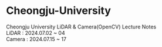 # Cheongju-University
Cheongju University LiDAR & Camera(OpenCV) Lecture Notes<br>
  LiDAR  : 2024.07.02 ~ 04<br>
  Camera : 2024.07.15 ~ 17<br>
